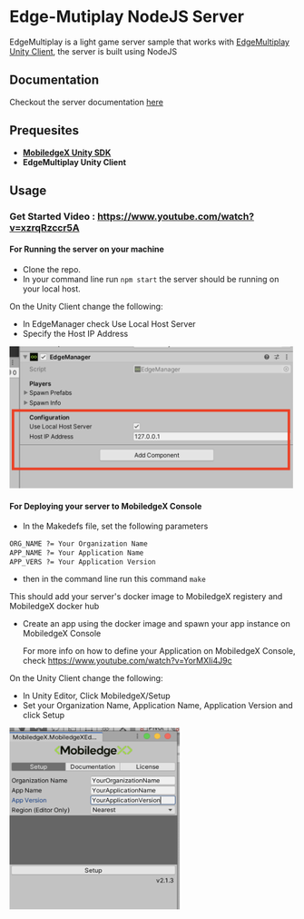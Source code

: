# Edge-Mutiplay NodeJS Server
EdgeMultiplay is a light game server sample that works with [EdgeMultiplay Unity Client](https://github.com/mobiledgex/edge-multiplay-unity-client), the server is built using NodeJS

## Documentation

Checkout the server documentation [here](https://mobiledgex.github.io/edge-mutiplay-node-server/index.html)

## Prequesites

- **[MobiledgeX Unity SDK](https://github.com/mobiledgex/edge-cloud-sdk-unity)**
- **EdgeMultiplay Unity Client**


## Usage

### Get Started Video :  https://www.youtube.com/watch?v=xzrqRzccr5A

#### For Running the server on your machine 

- Clone the repo.
- In your command line run ``` npm start ``` the server should be running on your local host.

On the Unity Client change the following:


- In EdgeManager check Use Local Host Server
- Specify the Host IP Address

<img src="img/LocalHostServer.png" width="500" height="250">


#### For Deploying your server to MobiledgeX Console

- In the Makedefs file, set the following parameters

```
ORG_NAME ?= Your Organization Name
APP_NAME ?= Your Application Name
APP_VERS ?= Your Application Version

```

- then in the command line  run this command ``` make ```

This should add your server's docker image  to MobiledgeX registery and MobiledgeX docker hub

- Create an app using the docker image and spawn your app instance on MobiledgeX Console
  
  
  For more info on how to define your Application on MobiledgeX Console, check https://www.youtube.com/watch?v=YorMXIi4J9c
  
On the Unity Client change the following:

- In Unity Editor, Click MobiledgeX/Setup
- Set your Organization Name, Application Name, Application Version and click Setup
<img src="img/ClientSetup.png" width="300" height="320">


